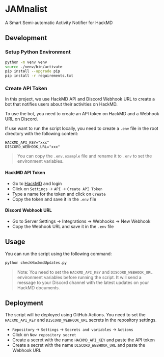 # JAMnalist

A Smart Semi-automatic Activity Notifier for HackMD

## Development

### Setup Python Environment

```bash
python -m venv venv
source ./venv/bin/activate
pip install --upgrade pip
pip install -r requirements.txt
```

### Create API Token

In this project, we use HackMD API and Discord Webhook URL to create a bot that notifies users about their activities on HackMD.

To use the bot, you need to create an API token on HackMD and a Webhook URL on Discord.

If use want to run the script locally, you need to create a `.env` file in the root directory with the following content:

```text
HACKMD_API_KEY="xxx"
DISCORD_WEBHOOK_URL="xxx"
```

> You can copy the `.env.example` file and rename it to `.env` to set the environment variables.

#### HackMD API Token

- Go to [HackMD](https://hackmd.io) and login
- Click on `Settings` -> `API` -> `Create API Token`
- Type a name for the token and click on `Create`
- Copy the token and save it in the `.env` file

#### Discord Webhook URL

- Go to Server Settings -> Integrations -> Webhooks -> New Webhook
- Copy the Webhook URL and save it in the `.env` file

## Usage

You can run the script using the following command:

```bash
python checkHackmdUpdates.py
```

> Note: You need to set the `HACKMD_API_KEY` and `DISCORD_WEBHOOK_URL` environment variables before running the script.
> It will send a message to your Discord channel with the latest updates on your HackMD documents.

## Deployment

The script will be deployed using GitHub Actions. You need to set the `HACKMD_API_KEY` and `DISCORD_WEBHOOK_URL` secrets in the repository settings.

- `Repository` -> `Settings` -> `Secrets and variables` -> `Actions`
- Click on `New repository secret`
- Create a secret with the name `HACKMD_API_KEY` and paste the API token
- Create a secret with the name `DISCORD_WEBHOOK_URL` and paste the Webhook URL
